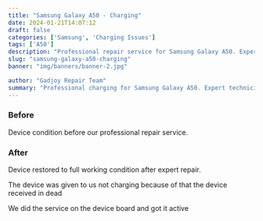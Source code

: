 ```yaml
---
title: "Samsung Galaxy A50 - Charging"
date: 2024-01-21T14:07:12
draft: false
categories: ['Samsung', 'Charging Issues']
tags: ['A50']
description: "Professional repair service for Samsung Galaxy A50. Expert diagnosis and quality repairs in Bangalore."
slug: "samsung-galaxy-a50-charging"
banner: "img/banners/banner-2.jpg"

author: "Gadjoy Repair Team"
summary: "Professional charging for Samsung Galaxy A50. Expert technicians, quality parts, warranty included."
---
```


### Before

Device condition before our professional repair service.

### After

Device restored to full working condition after expert repair.

The device was given to us not charging because of that the device received in dead

We did the service on the device board and got it active
